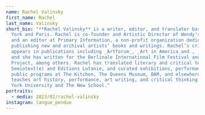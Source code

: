 ```yaml
---
name: Rachel Valinsky
first_name: Rachel
last_name: Valinsky
short_bio: "**Rachel Valinsky** is a writer, editor, and translator based in New
  York and Paris. Rachel is co-founder and Artistic Director of Wendy's Subway
  and an editor at Primary Information, a non-profit organization dedicated to
  publishing new and archival artists’ books and writings. Rachel’s criticism
  appears in publications including _Artforum_, _Art in America_and , _BOMB_,
  and she has written for the Berlinale International Film Festival and Danspace
  Project, among others. Rachel has translated literary and critical texts for
  Semiotext(e) and Éditions Lutanie, and curated exhibitions, performances, and
  public programs at The Kitchen, The Queens Museum, BAM, and elsewhere. Rachel
  teaches art history, performance, art writing, and critical thinking at New
  York University and The New School."
portraits:
  - media: 2023/02/rachel-valinsky
instagram: langue_pendue
---
```

